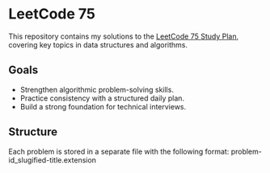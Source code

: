 # LeetCode 75

This repository contains my solutions to the [LeetCode 75 Study Plan](https://leetcode.com/studyplan/leetcode-75/), covering key topics in data structures and algorithms.

## Goals

- Strengthen algorithmic problem-solving skills.
- Practice consistency with a structured daily plan.
- Build a strong foundation for technical interviews.

## Structure

Each problem is stored in a separate file with the following format: problem-id_slugified-title.extension
